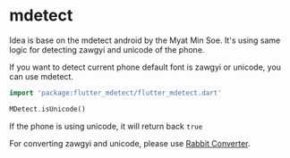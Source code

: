# mdetect

Idea is base on the mdetect android by the Myat Min Soe. It's using same logic for detecting zawgyi and unicode of the phone.

If you want to detect current phone default font is zawgyi or unicode, you can use mdetect.

```dart
import 'package:flutter_mdetect/flutter_mdetect.dart'
```

```dart
MDetect.isUnicode()
```

If the phone is using unicode, it will return back `true`

For converting zawgyi and unicode, please use [Rabbit Converter](https://pub.dev/packages/rabbit_converter).